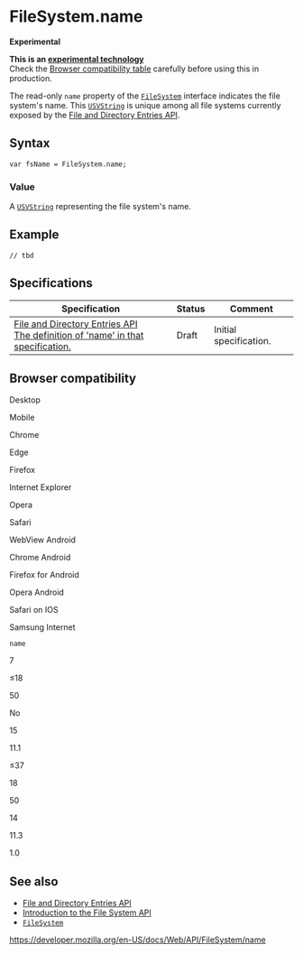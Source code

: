 FileSystem.name
===============

**Experimental**

**This is an [experimental technology](https://developer.mozilla.org/en-US/docs/MDN/Guidelines/Conventions_definitions#experimental)**  
Check the [Browser compatibility table](#browser_compatibility) carefully before using this in production.

The read-only `name` property of the [`FileSystem`](../filesystem) interface indicates the file system's name. This [`USVString`](../usvstring) is unique among all file systems currently exposed by the [File and Directory Entries API](../file_and_directory_entries_api).

Syntax
------

    var fsName = FileSystem.name;

### Value

A [`USVString`](../usvstring) representing the file system's name.

Example
-------

    // tbd

Specifications
--------------

<table><thead><tr class="header"><th>Specification</th><th>Status</th><th>Comment</th></tr></thead><tbody><tr class="odd"><td><a href="https://wicg.github.io/entries-api/#dom-filesystem-name">File and Directory Entries API<br />
<span class="small">The definition of 'name' in that specification.</span></a></td><td><span class="spec-draft">Draft</span></td><td>Initial specification.</td></tr></tbody></table>

Browser compatibility
---------------------

Desktop

Mobile

Chrome

Edge

Firefox

Internet Explorer

Opera

Safari

WebView Android

Chrome Android

Firefox for Android

Opera Android

Safari on IOS

Samsung Internet

`name`

7

≤18

50

No

15

11.1

≤37

18

50

14

11.3

1.0

See also
--------

-   [File and Directory Entries API](../file_and_directory_entries_api)
-   [Introduction to the File System API](../file_and_directory_entries_api/introduction)
-   [`FileSystem`](../filesystem)

<a href="https://developer.mozilla.org/en-US/docs/Web/API/FileSystem/name" class="_attribution-link">https://developer.mozilla.org/en-US/docs/Web/API/FileSystem/name</a>
